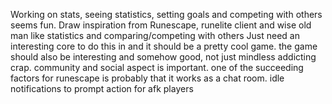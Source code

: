 Working on stats, seeing statistics, setting goals and competing with others seems fun.
Draw inspiration from Runescape, runelite client and wise old man like statistics and comparing/competing with others
Just need an interesting core to do this in and it should be a pretty cool game.
the game should also be interesting and somehow good, not just mindless addicting crap.
community and social aspect is important. one of the succeeding factors for runescape is probably that it works as a chat room.
idle notifications to prompt action for afk players
